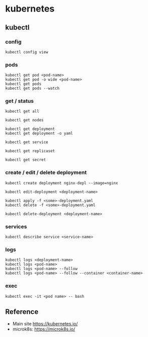 # kubernetes

                                     
## kubectl
 
### config

`kubectl config view`
      
### pods

```
kubectl get pod <pod-name>
kubectl get pod -o wide <pod-name>
kubectl get pods
kubectl get pods --watch
```

### get / status
                        
`kubectl get all`

`kubectl get nodes`


```
kubectl get deployment
kubectl get deployment -o yaml
```

`kubectl get service`

`kubectl get replicaset`

`kubectl get secret`

        
### create / edit / delete deployment

`kubectl create deployment nginx-depl --image=nginx`

`kubectl edit-deployment <deployment-name>`

```
kubectl apply -f <some>-deployment.yaml
kubectl delete -f <some>-deployment.yaml
```

`kubectl delete-deployment <deployment-name>`
            
### services

`kubectl describe service <service-name>`
                     
### logs

```
kubectl logs <deployment-name>
kubectl logs <pod-name>
kubectl logs <pod-name> --follow
kubectl logs <pod-name> --follow --container <container-name> 
```

### exec
                  
`kubectl exec -it <pod name> -- bash`


## Reference 

* Main site https://kubernetes.io/
* microk8s: https://microk8s.io/